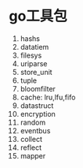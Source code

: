 # go工具包

1. hashs
2. datatiem
3. filesys
4. uriparse
5. store_unit
6. tuple
8. bloomfilter
9. cache: lru,lfu,fifo
10. datastruct
11. encryption
12. random
13. eventbus
14. collect
15. reflect
16. mapper